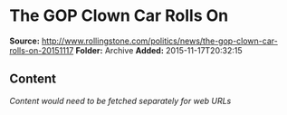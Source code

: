 # The GOP Clown Car Rolls On

**Source:** http://www.rollingstone.com/politics/news/the-gop-clown-car-rolls-on-20151117
**Folder:** Archive
**Added:** 2015-11-17T20:32:15




## Content
*Content would need to be fetched separately for web URLs*
